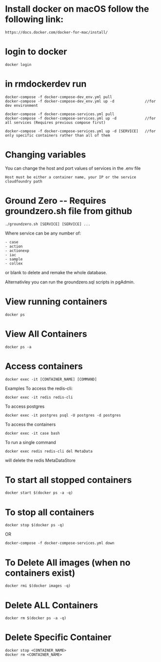 # Install docker on macOS follow the following link:

    https://docs.docker.com/docker-for-mac/install/

# login to docker

    docker login

# in rmdockerdev run
    
    docker-compose -f docker-compose-dev_env.yml pull 
    docker-compose -f docker-compose-dev_env.yml up -d              //for dev environment

    docker-compose -f docker-compose-services.yml pull
    docker-compose -f docker-compose-services.yml up -d             //for all services (Requires previous compose first)

    docker-compose -f docker-compose-services.yml up -d [SERVICE]   //for only specific containers rather than all of them

# Changing variables

You can change the host and port values of services in the .env file

    Host must be either a container name, your IP or the service cloudfoundry path
    
# Ground Zero -- Requires groundzero.sh file from github

    ./groundzero.sh [SERVICE] [SERVICE] ...

Where service can be any number of:

    - case
    - action
    - actionexp
    - iac
    - sample
    - collex

or blank to delete and remake the whole database.

Alternativley you can run the groundzero.sql scripts in pgAdmin.

# View running containers

    docker ps

# View All Containers

    docker ps -a

# Access containers

    docker exec -it [CONTAINER_NAME] [COMMAND]

Examples
To access the redis-cli:

    docker exec -it redis redis-cli

To access postgres

    docker exec -it postgres psql -U postgres -d postgres

To access the containers

    docker exec -it case bash

To run a single command

    docker exec redis redis-cli del MetaData

will delete the redis MetaDataStore

# To start all stopped containers

    docker start $(docker ps -a -q)

# To stop all containers

    docker stop $(docker ps -q)

OR

    docker-compose -f docker-compose-services.yml down

# To Delete All images (when no containers exist)

    docker rmi $(docker images -q)

# Delete ALL Containers

    docker rm $(docker ps -a -q)

# Delete Specific Container

    docker stop <CONTAINER_NAME>
    docker rm <CONTAINER_NAME>

